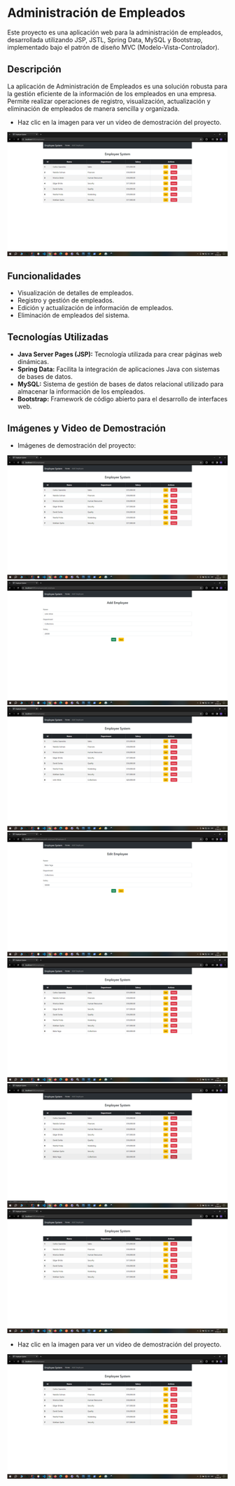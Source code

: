 # Administración de Empleados

Este proyecto es una aplicación web para la administración de empleados, desarrollada utilizando JSP, JSTL, Spring Data, MySQL y Bootstrap, implementado bajo el patrón de diseño MVC (Modelo-Vista-Controlador).

## Descripción

La aplicación de Administración de Empleados es una solución robusta para la gestión eficiente de la información de los empleados en una empresa. Permite realizar operaciones de registro, visualización, actualización y eliminación de empleados de manera sencilla y organizada.

- Haz clic en la imagen para ver un video de demostración del proyecto.

[![Demo video](media/01.png)](https://matias-barraza.github.io/administracion-empleados-jsp/)

## Funcionalidades

- Visualización de detalles de empleados.
- Registro y gestión de empleados.
- Edición y actualización de información de empleados.
- Eliminación de empleados del sistema.

## Tecnologías Utilizadas

- **Java Server Pages (JSP):** Tecnología utilizada para crear páginas web dinámicas.
- **Spring Data:** Facilita la integración de aplicaciones Java con sistemas de bases de datos.
- **MySQL:** Sistema de gestión de bases de datos relacional utilizado para almacenar la información de los empleados.
- **Bootstrap:** Framework de código abierto para el desarrollo de interfaces web.

## Imágenes y Video de Demostración

- Imágenes de demostración del proyecto:

![Empleado 1](media/01.png)
![Empleado 2](media/02.png)
![Empleado 3](media/03.png)
![Empleado 4](media/04.png)
![Empleado 5](media/05.png)
![Empleado 6](media/06.png)
![Empleado 7](media/07.png)

- Haz clic en la imagen para ver un video de demostración del proyecto.

[![Demo del Proyecto](media/01.png)](https://matias-barraza.github.io/administracion-empleados-jsp/)
